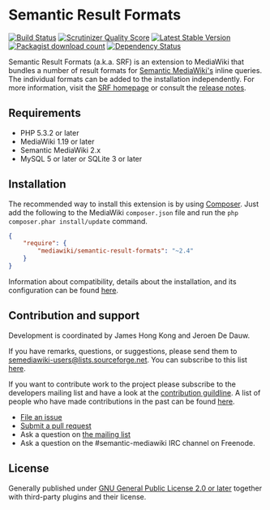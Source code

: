 # Semantic Result Formats

[![Build Status](https://secure.travis-ci.org/SemanticMediaWiki/SemanticResultFormats.svg?branch=master)](http://travis-ci.org/SemanticMediaWiki/SemanticResultFormats)
[![Scrutinizer Quality Score](https://scrutinizer-ci.com/g/SemanticMediaWiki/SemanticResultFormats/badges/quality-score.png?s=a2f091e91cb9c8aa297e028f2f30d99153446796)](https://scrutinizer-ci.com/g/SemanticMediaWiki/SemanticResultFormats/)
[![Latest Stable Version](https://poser.pugx.org/mediawiki/semantic-result-formats/version.png)](https://packagist.org/packages/mediawiki/semantic-result-formats)
[![Packagist download count](https://poser.pugx.org/mediawiki/semantic-result-formats/d/total.png)](https://packagist.org/packages/mediawiki/semantic-result-formats)
[![Dependency Status](https://www.versioneye.com/php/mediawiki:semantic-result-formats/badge.png)](https://www.versioneye.com/php/mediawiki:semantic-result-formats)

Semantic Result Formats (a.k.a. SRF) is an extension to MediaWiki that bundles a number of result
formats for [Semantic MediaWiki's][smw] inline queries. The individual formats can be added to the
installation independently. For more information, visit the [SRF homepage][srf] or consult the
[release notes](RELEASE-NOTES.md).

## Requirements

- PHP 5.3.2 or later
- MediaWiki 1.19 or later
- Semantic MediaWiki 2.x
- MySQL 5 or later or SQLite 3 or later

## Installation

The recommended way to install this extension is by using [Composer][composer]. Just add the
following to the MediaWiki `composer.json` file and run the ``php composer.phar install/update`` command.

```json
{
	"require": {
		"mediawiki/semantic-result-formats": "~2.4"
	}
}
```
Information about compatibility, details about the installation, and its configuration can be found [here](INSTALL.md).

## Contribution and support

Development is coordinated by James Hong Kong and Jeroen De Dauw.

If you have remarks, questions, or suggestions, please send them to semediawiki-users@lists.sourceforge.net.
You can subscribe to this list [here](http://sourceforge.net/mailarchive/forum.php?forum_name=semediawiki-user).

If you want to contribute work to the project please subscribe to the
developers mailing list and have a look at the [contribution guildline](/CONTRIBUTING.md).
A list of people who have made contributions in the past can be found [here][contributors].

* [File an issue](https://github.com/SemanticMediaWiki/SemanticResultFormats/issues)
* [Submit a pull request](https://github.com/SemanticMediaWiki/SemanticResultFormats/pulls)
* Ask a question on [the mailing list](https://semantic-mediawiki.org/wiki/Mailing_list)
* Ask a question on the #semantic-mediawiki IRC channel on Freenode.

## License

Generally published under [GNU General Public License 2.0 or later][licence] together with
third-party plugins and their license.

[smw]: https://github.com/SemanticMediaWiki/SemanticMediaWiki
[srf]: https://www.semantic-mediawiki.org/wiki/Semantic_Result_Formats
[composer]: https://getcomposer.org/
[contributors]: https://github.com/SemanticMediaWiki/SemanticResultFormats/graphs/contributors
[licence]: https://www.gnu.org/copyleft/gpl.html
